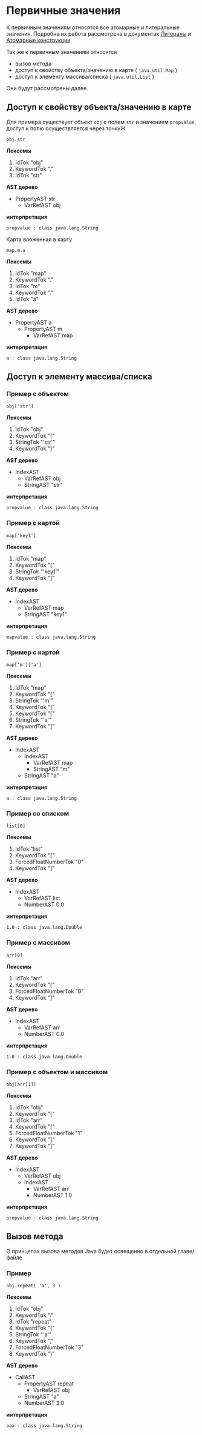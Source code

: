 Первичные значения
==================

К первичным значениям относятся все атомарные 
и литеральные значения. 
Подробна их работа рассмотрена в документах
[Литералы](js-literals.md) и [Атомарные конструкции](js-atom.md).

Так же к первичным значениям относятся
* вызов метода
* доступ к свойству объекта/значению в карте ( `java.util.Map` )
* доступ к элементу массива/списка  ( `java.util.List` )

Они будут рассмотрены далее.

Доступ к свойству объекта/значению в карте
------------------------------------------

Для примера существует объект `obj` с полем `str` 
и значением `propvalue`, доступ к полю осуществляется через точкуЖ

    obj.str

**Лексемы**

 1. IdTok "obj"
 2. KeywordTok "."
 3. IdTok "str"

**AST дерево**
* PropertyAST str
  * VarRefAST obj

**интерпретация**

    propvalue : class java.lang.String

Карта вложенная в карту 

    map.m.a

**Лексемы**

 1. IdTok "map"
 2. KeywordTok "."
 3. IdTok "m"
 4. KeywordTok "."
 5. IdTok "a"

**AST дерево**
* PropertyAST a
  * PropertyAST m
    * VarRefAST map

**интерпретация**

    a : class java.lang.String



## Доступ к элементу массива/списка
### Пример с объектом

    obj['str']

**Лексемы**

 1. IdTok "obj"
 2. KeywordTok "["
 3. StringTok "'str'"
 4. KeywordTok "]"

**AST дерево**
* IndexAST
  * VarRefAST obj
  * StringAST "str"

**интерпретация**

    propvalue : class java.lang.String

### Пример с картой

    map['key1']

**Лексемы**

 1. IdTok "map"
 2. KeywordTok "["
 3. StringTok "'key1'"
 4. KeywordTok "]"

**AST дерево**
* IndexAST
  * VarRefAST map
  * StringAST "key1"

**интерпретация**

    mapvalue : class java.lang.String



### Пример с картой

    map['m']['a']

**Лексемы**

 1. IdTok "map"
 2. KeywordTok "["
 3. StringTok "'m'"
 4. KeywordTok "]"
 5. KeywordTok "["
 6. StringTok "'a'"
 7. KeywordTok "]"

**AST дерево**
* IndexAST
  * IndexAST
    * VarRefAST map
    * StringAST "m"
  * StringAST "a"

**интерпретация**

    a : class java.lang.String



### Пример со списком

    list[0]

**Лексемы**

 1. IdTok "list"
 2. KeywordTok "["
 3. ForcedFloatNumberTok "0"
 4. KeywordTok "]"

**AST дерево**
* IndexAST
  * VarRefAST list
  * NumberAST 0.0

**интерпретация**

    1.0 : class java.lang.Double



### Пример с массивом

    arr[0]

**Лексемы**

 1. IdTok "arr"
 2. KeywordTok "["
 3. ForcedFloatNumberTok "0"
 4. KeywordTok "]"

**AST дерево**
* IndexAST
  * VarRefAST arr
  * NumberAST 0.0

**интерпретация**

    1.0 : class java.lang.Double



### Пример с объектом и массивом

    obj[arr[1]]

**Лексемы**

 1. IdTok "obj"
 2. KeywordTok "["
 3. IdTok "arr"
 4. KeywordTok "["
 5. ForcedFloatNumberTok "1"
 6. KeywordTok "]"
 7. KeywordTok "]"

**AST дерево**

* IndexAST
  * VarRefAST obj
  * IndexAST
    * VarRefAST arr
    * NumberAST 1.0

**интерпретация**

    propvalue : class java.lang.String



Вызов метода
-----------------

О принцепах вызова методов Java будет освещенно в отдельной главе/файле

### Пример

    obj.repeat( 'a', 3 )

**Лексемы**

 1. IdTok "obj"
 2. KeywordTok "."
 3. IdTok "repeat"
 4. KeywordTok "("
 5. StringTok "'a'"
 6. KeywordTok ","
 7. ForcedFloatNumberTok "3"
 8. KeywordTok ")"

**AST дерево**
* CallAST
  * PropertyAST repeat
    * VarRefAST obj
  * StringAST "a"
  * NumberAST 3.0

**интерпретация**

    aaa : class java.lang.String
